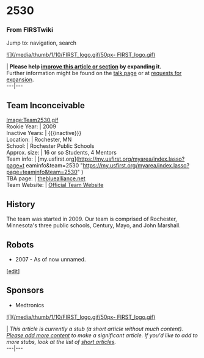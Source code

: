 # 2530

### From FIRSTwiki

Jump to: navigation, search

[![](/media/thumb/1/10/FIRST_logo.gif/50px-
FIRST_logo.gif)](/index.php/Image:FIRST_logo.gif "" )

| **Please help [improve this article or
section](http://www.firstwiki.net/index.php?title=2530&action=edit
"http://www.firstwiki.net/index.php?title=2530&action=edit" ) by expanding
it.**  
Further information might be found on the [talk
page](/index.php?title=Talk:2530&action=edit "Talk:2530" ) or at [requests for
expansion](/index.php/FIRSTwiki:Requests_for_expansion "FIRSTwiki:Requests for
expansion" ).  
---|---  
  
  

Team Inconceivable  
---  
[Image:Team2530.gif](/index.php?title=Special:Upload&wpDestFile=Team2530.gif
"Image:Team2530.gif" )  
Rookie Year: | 2009  
Inactive Years: | {{{inactive}}}  
Location: | Rochester, MN  
School: | Rochester Public Schools  
Approx. size: | 16 or so Students, 4 Mentors  
Team info: | [my.usfirst.org](https://my.usfirst.org/myarea/index.lasso?page=t
eaminfo&team=2530
"https://my.usfirst.org/myarea/index.lasso?page=teaminfo&team=2530" )  
TBA page: |
[thebluealliance.net](http://www.thebluealliance.net/tbatv/team.php?team=2530
"http://www.thebluealliance.net/tbatv/team.php?team=2530" )  
Team Website: | [Official Team Website](http://www.juggernauts.org
"http://www.juggernauts.org" )  
  
  


## History

The team was started in 2009. Our team is comprised of Rochester, Minnesota's
three public schools, Century, Mayo, and John Marshall.


## Robots

  * 2007 - As of now unnamed. 

[[edit](/index.php?title=2530&action=edit&section=3 "Edit section: Sponsors"
)]

## Sponsors

  * Medtronics 

[![](/media/thumb/1/10/FIRST_logo.gif/50px-
FIRST_logo.gif)](/index.php/Image:FIRST_logo.gif "" )

|  _This article is currently a stub (a short article without much content).
[Please add more
content](http://www.firstwiki.net/index.php?title=2530&action=edit
"http://www.firstwiki.net/index.php?title=2530&action=edit" ) to make a
significant article. If you'd like to add to more stubs, look at the list of
[short articles](/index.php/Special:Shortpages "Special:Shortpages" )._  
---|---  
  
